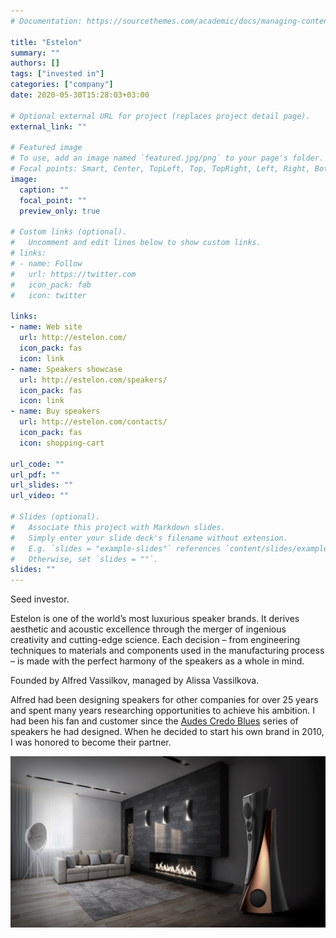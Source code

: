 ```yaml
---
# Documentation: https://sourcethemes.com/academic/docs/managing-content/

title: "Estelon"
summary: ""
authors: []
tags: ["invested in"]
categories: ["company"]
date: 2020-05-30T15:28:03+03:00

# Optional external URL for project (replaces project detail page).
external_link: ""

# Featured image
# To use, add an image named `featured.jpg/png` to your page's folder.
# Focal points: Smart, Center, TopLeft, Top, TopRight, Left, Right, BottomLeft, Bottom, BottomRight.
image:
  caption: ""
  focal_point: ""
  preview_only: true

# Custom links (optional).
#   Uncomment and edit lines below to show custom links.
# links:
# - name: Follow
#   url: https://twitter.com
#   icon_pack: fab
#   icon: twitter

links:
- name: Web site
  url: http://estelon.com/
  icon_pack: fas
  icon: link
- name: Speakers showcase
  url: http://estelon.com/speakers/
  icon_pack: fas
  icon: link
- name: Buy speakers
  url: http://estelon.com/contacts/
  icon_pack: fas
  icon: shopping-cart

url_code: ""
url_pdf: ""
url_slides: ""
url_video: ""

# Slides (optional).
#   Associate this project with Markdown slides.
#   Simply enter your slide deck's filename without extension.
#   E.g. `slides = "example-slides"` references `content/slides/example-slides.md`.
#   Otherwise, set `slides = ""`.
slides: ""
---
```

Seed investor.

Estelon is one of the world’s most luxurious speaker brands. It derives aesthetic and acoustic excellence through the merger of ingenious creativity and cutting-edge science. Each decision – from engineering techniques to materials and components used in the manufacturing process – is made with the perfect harmony of the speakers as a whole in mind.

Founded by Alfred Vassilkov, managed by Alissa Vassilkova.

Alfred had been designing speakers for other companies for over 25 years and spent many years researching opportunities to achieve his ambition. I had been his fan and customer since the [Audes Credo Blues](https://audes.ee/products/credo-loudspeakers/blues/) series of speakers he had designed. When he decided to start his own brand in 2010, I was honored to become their partner.

![Estelon Extreme speaker](extreme-interior.jpg)